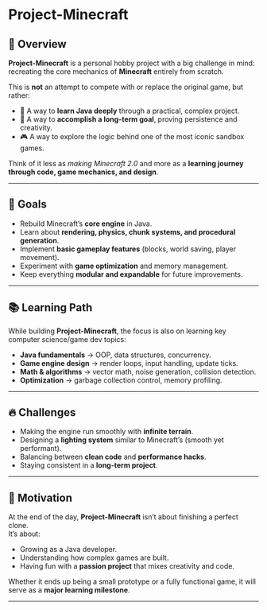 # Project-Minecraft

## 📌 Overview
**Project-Minecraft** is a personal hobby project with a big challenge in mind:  
recreating the core mechanics of **Minecraft** entirely from scratch.  

This is **not** an attempt to compete with or replace the original game, but rather:
- 🧠 A way to **learn Java deeply** through a practical, complex project.  
- 🎯 A way to **accomplish a long-term goal**, proving persistence and creativity.  
- 🎮 A way to explore the logic behind one of the most iconic sandbox games.  

Think of it less as *making Minecraft 2.0* and more as a **learning journey through code, game mechanics, and design**.

---

## 🚀 Goals
- Rebuild Minecraft’s **core engine** in Java.  
- Learn about **rendering, physics, chunk systems, and procedural generation**.  
- Implement **basic gameplay features** (blocks, world saving, player movement).  
- Experiment with **game optimization** and memory management.  
- Keep everything **modular and expandable** for future improvements.  

---

## 📚 Learning Path
While building **Project-Minecraft**, the focus is also on learning key computer science/game dev topics:
- **Java fundamentals** → OOP, data structures, concurrency.  
- **Game engine design** → render loops, input handling, update ticks.  
- **Math & algorithms** → vector math, noise generation, collision detection.  
- **Optimization** → garbage collection control, memory profiling.  

---

## 🔥 Challenges
- Making the engine run smoothly with **infinite terrain**.  
- Designing a **lighting system** similar to Minecraft’s (smooth yet performant).  
- Balancing between **clean code** and **performance hacks**.  
- Staying consistent in a **long-term project**.  

---

## 🎯 Motivation
At the end of the day, **Project-Minecraft** isn’t about finishing a perfect clone.  
It’s about:  
- Growing as a Java developer.  
- Understanding how complex games are built.  
- Having fun with a **passion project** that mixes creativity and code.  

Whether it ends up being a small prototype or a fully functional game, it will serve as a **major learning milestone**.

---
